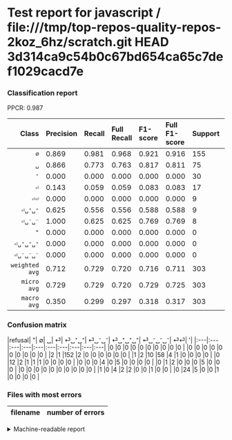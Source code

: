 # Test report for javascript / file:///tmp/top-repos-quality-repos-2koz_6hz/scratch.git HEAD 3d314ca9c54b0c67bd654ca65c7def1029cacd7e

### Classification report

PPCR: 0.987

| Class | Precision | Recall | Full Recall | F1-score | Full F1-score | Support | Full Support | PPCR |
|------:|:----------|:-------|:------------|:---------|:---------|:--------|:-------------|:-----|
| `∅` | 0.869| 0.981| 0.968| 0.921| 0.916| 155| 157| 0.987 |
| `␣` | 0.866| 0.773| 0.763| 0.817| 0.811| 75| 76| 0.987 |
| `'` | 0.000| 0.000| 0.000| 0.000| 0.000| 30| 30| 1.000 |
| `⏎` | 0.143| 0.059| 0.059| 0.083| 0.083| 17| 17| 1.000 |
| `⏎⏎` | 0.000| 0.000| 0.000| 0.000| 0.000| 9| 10| 0.900 |
| `⏎␣⁺␣⁺` | 0.625| 0.556| 0.556| 0.588| 0.588| 9| 9| 1.000 |
| `⏎␣⁻␣⁻` | 1.000| 0.625| 0.625| 0.769| 0.769| 8| 8| 1.000 |
| `"` | 0.000| 0.000| 0.000| 0.000| 0.000| 0| 0| 0.000 |
| `⏎␣⁺␣⁺␣⁺` | 0.000| 0.000| 0.000| 0.000| 0.000| 0| 0| 0.000 |
| `⏎␣⁻␣⁻␣⁻` | 0.000| 0.000| 0.000| 0.000| 0.000| 0| 0| 0.000 |
| `weighted avg` | 0.712| 0.729| 0.720| 0.716| 0.711| 303| 307| 0.987 |
| `micro avg` | 0.729| 0.729| 0.720| 0.729| 0.725| 303| 307| 0.987 |
| `macro avg` | 0.350| 0.299| 0.297| 0.318| 0.317| 303| 307| 0.987 |

### Confusion matrix

|refusal|  "| ∅| ␣| ⏎| ⏎␣⁺␣⁺| ⏎␣⁻␣⁻| ⏎␣⁺␣⁺␣⁺| ⏎␣⁻␣⁻␣⁻| ⏎⏎| '| 
|:---|:---|:---|:---|:---|:---|:---|:---|:---|:---|
|0 |0 |0 |0 |0 |0 |0 |0 |0 |0 |
|0 |0 |0 |0 |0 |0 |0 |0 |0 |0 |
|2 |1 |152 |2 |0 |0 |0 |0 |0 |0 |
|1 |2 |10 |58 |4 |1 |0 |0 |0 |0 |
|0 |12 |2 |1 |1 |1 |0 |0 |0 |0 |
|0 |0 |0 |4 |0 |5 |0 |0 |0 |0 |
|0 |1 |2 |0 |0 |0 |5 |0 |0 |0 |
|0 |0 |0 |0 |0 |0 |0 |0 |0 |0 |
|1 |0 |4 |2 |2 |0 |0 |1 |0 |0 |
|0 |24 |5 |0 |0 |1 |0 |0 |0 |0 |

### Files with most errors

| filename | number of errors|
|:----:|:-----|

<details>
    <summary>Machine-readable report</summary>
```json
{
  "cl_report": {"\"": {"f1-score": 0.0, "precision": 0.0, "recall": 0.0, "support": 0}, "\u0027": {"f1-score": 0.0, "precision": 0.0, "recall": 0.0, "support": 30}, "macro avg": {"f1-score": 0.3178912926344575, "precision": 0.3502100213219616, "recall": 0.2993357579590976, "support": 303}, "micro avg": {"f1-score": 0.7293729372937293, "precision": 0.7293729372937293, "recall": 0.7293729372937293, "support": 303}, "weighted avg": {"f1-score": 0.7159079699315288, "precision": 0.7115759603678918, "recall": 0.7293729372937293, "support": 303}, "\u2205": {"f1-score": 0.9212121212121211, "precision": 0.8685714285714285, "recall": 0.9806451612903225, "support": 155}, "\u23ce": {"f1-score": 0.08333333333333333, "precision": 0.14285714285714285, "recall": 0.058823529411764705, "support": 17}, "\u23ce\u23ce": {"f1-score": 0.0, "precision": 0.0, "recall": 0.0, "support": 9}, "\u23ce\u2423\u207a\u2423\u207a": {"f1-score": 0.5882352941176471, "precision": 0.625, "recall": 0.5555555555555556, "support": 9}, "\u23ce\u2423\u207a\u2423\u207a\u2423\u207a": {"f1-score": 0.0, "precision": 0.0, "recall": 0.0, "support": 0}, "\u23ce\u2423\u207b\u2423\u207b": {"f1-score": 0.7692307692307693, "precision": 1.0, "recall": 0.625, "support": 8}, "\u23ce\u2423\u207b\u2423\u207b\u2423\u207b": {"f1-score": 0.0, "precision": 0.0, "recall": 0.0, "support": 0}, "\u2423": {"f1-score": 0.8169014084507041, "precision": 0.8656716417910447, "recall": 0.7733333333333333, "support": 75}},
  "cl_report_full": {"\"": {"f1-score": 0.0, "precision": 0.0, "recall": 0.0, "support": 0}, "\u0027": {"f1-score": 0.0, "precision": 0.0, "recall": 0.0, "support": 30}, "macro avg": {"f1-score": 0.31676508584729707, "precision": 0.3502100213219616, "recall": 0.29706898459462006, "support": 307}, "micro avg": {"f1-score": 0.7245901639344262, "precision": 0.7293729372937293, "recall": 0.7198697068403909, "support": 307}, "weighted avg": {"f1-score": 0.7109902809853407, "precision": 0.7107828354736323, "recall": 0.7198697068403909, "support": 307}, "\u2205": {"f1-score": 0.9156626506024097, "precision": 0.8685714285714285, "recall": 0.9681528662420382, "support": 157}, "\u23ce": {"f1-score": 0.08333333333333333, "precision": 0.14285714285714285, "recall": 0.058823529411764705, "support": 17}, "\u23ce\u23ce": {"f1-score": 0.0, "precision": 0.0, "recall": 0.0, "support": 10}, "\u23ce\u2423\u207a\u2423\u207a": {"f1-score": 0.5882352941176471, "precision": 0.625, "recall": 0.5555555555555556, "support": 9}, "\u23ce\u2423\u207a\u2423\u207a\u2423\u207a": {"f1-score": 0.0, "precision": 0.0, "recall": 0.0, "support": 0}, "\u23ce\u2423\u207b\u2423\u207b": {"f1-score": 0.7692307692307693, "precision": 1.0, "recall": 0.625, "support": 8}, "\u23ce\u2423\u207b\u2423\u207b\u2423\u207b": {"f1-score": 0.0, "precision": 0.0, "recall": 0.0, "support": 0}, "\u2423": {"f1-score": 0.8111888111888113, "precision": 0.8656716417910447, "recall": 0.7631578947368421, "support": 76}},
  "ppcr": 0.9869706840390879
}
```
</details>
